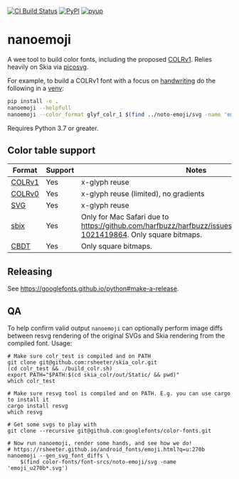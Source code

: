 [![CI Build Status](https://github.com/googlefonts/nanoemoji/workflows/Continuous%20Test%20+%20Deploy/badge.svg?branch=main)](https://github.com/googlefonts/nanoemoji/actions/workflows/ci.yml?query=workflow%3ATest+branch%3Amain)
[![PyPI](https://img.shields.io/pypi/v/nanoemoji.svg)](https://pypi.org/project/nanoemoji/)
[![pyup](https://pyup.io/repos/github/googlefonts/nanoemoji/shield.svg)](https://pyup.io/repos/github/googlefonts/nanoemoji)


# nanoemoji
A wee tool to build color fonts, including the proposed [COLRv1](https://github.com/googlefonts/colr-gradients-spec/blob/main/colr-gradients-spec.md). Relies heavily on Skia via [picosvg](https://github.com/googlefonts/picosvg).

For example, to build a COLRv1 font with a focus on [handwriting](https://rsheeter.github.io/android_fonts/emoji.html?q=u:270d) do the following in a [venv](https://docs.python.org/3/library/venv.html):

```bash
pip install -e .
nanoemoji --helpfull
nanoemoji --color_format glyf_colr_1 $(find ../noto-emoji/svg -name 'emoji_u270d*.svg')
```

Requires Python 3.7 or greater.

## Color table support

| Format | Support | Notes |
| --- | --- | --- |
| [COLRv1](https://docs.microsoft.com/en-us/typography/opentype/spec/colr#colr-formats) | Yes | x-glyph reuse |
| [COLRv0](https://docs.microsoft.com/en-us/typography/opentype/spec/colr#colr-formats) | Yes | x-glyph reuse (limited), no gradients |
| [SVG](https://docs.microsoft.com/en-us/typography/opentype/spec/svg) | Yes | x-glyph reuse |
| [sbix](https://docs.microsoft.com/en-us/typography/opentype/spec/sbix) | Yes | Only for Mac Safari due to https://github.com/harfbuzz/harfbuzz/issues/2679#issuecomment-1021419864. Only square bitmaps. |
| [CBDT](https://docs.microsoft.com/en-us/typography/opentype/spec/cbdt) | Yes |  Only square bitmaps.|

## Releasing

See https://googlefonts.github.io/python#make-a-release.

## QA

To help confirm valid output `nanoemoji` can optionally perform image diffs
between resvg rendering of the original SVGs and Skia rendering from the compiled font. Usage:

```
# Make sure colr_test is compiled and on PATH
git clone git@github.com:rsheeter/skia_colr.git
(cd colr_test && ./build_colr.sh)
export PATH="$PATH:$(cd skia_colr/out/Static/ && pwd)"
which colr_test

# Make sure resvg tool is compiled and on PATH. E.g. you can use cargo to install it
cargo install resvg
which resvg

# Get some svgs to play with
git clone --recursive git@github.com:googlefonts/color-fonts.git

# Now run nanoemoji, render some hands, and see how we do!
# https://rsheeter.github.io/android_fonts/emoji.html?q=u:270b
nanoemoji --gen_svg_font_diffs \
	$(find color-fonts/font-srcs/noto-emoji/svg -name 'emoji_u270b*.svg')

```
